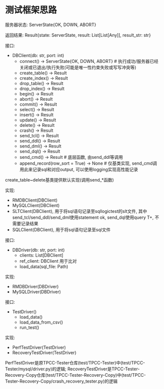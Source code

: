 # 测试框架思路

服务器状态:
ServerState{OK, DOWN, ABORT}

返回结果:
Result{state: ServerState, result: List[List[Any]], result_str: str}

接口: 
- DBClient(db: str, port: int)
    - connect() -> ServerState{OK, DOWN, ABORT} # 执行成功/服务器已经关闭或已退出/执行失败(可能是唯一性约束失败或写写冲突等)
    - create_table() -> Result
    - create_index() -> Result
    - drop_table() -> Result
    - drop_index() -> Result
    - begin() -> Result
    - abort() -> Result
    - commit() -> Result
    - select() -> Result
    - insert() -> Result
    - update() -> Result
    - delete() -> Result
    - crash() -> Result
    - send_tcl() -> Result
    - send_ddl() -> Result
    - send_dml() -> Result
    - send_dql() -> Result
    - send_cmd() -> Result # 底层函数, 由send_ddl等调用
    - append_record(row_sort = True) -> None # 仅基类实现, send_cmd调用此来记录sql和对应output, 可以使用logging实现高性能记录

create_table~delete基类提供默认实现(调用send_*函数)

实现: 
- RMDBClient(DBClient)
- MySQLClient(DBClient)
- SLTClient(DBClient), 用于将sql语句记录至sqllogictest的slt文件, 其中send_tcl/send_ddl/send_dml使用statement ok, send_dql使用query T+, 不需要记录结果
- SQLClient(DBClient), 用于将sql语句记录至sql文件

接口:
- DBDriver(db: str, port: int)      
    - clients: List[DBClient]
    - ref_client: DBClient 用于比对
    - load_data(sql_file: Path)

实现: 
- RMDBDriver(DBDriver)
- MySQLDriver(DBDriver)

接口:
- TestDriver()
    - load_data()
    - load_data_from_csv()
    - run_test()

实现:
- PerfTestDriver(TestDriver)
- RecoveryTestDriver(TestDriver)

PerfTestDriver是原TPCC-Tester仓库(test/TPCC-Tester)中(test/TPCC-Tester/mysql/driver.py)的逻辑;
RecoveryTestDriver是TPCC-Tester-Recovery-Copy仓库(test/TPCC-Tester-Recovery-Copy)中(test/TPCC-Tester-Recovery-Copy/crash_recovery_tester.py)的逻辑

